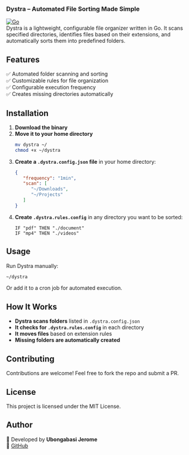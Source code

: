 ### **Dystra – Automated File Sorting Made Simple**  
[![Go](https://img.shields.io/badge/Go-1.2x-blue)](https://go.dev/)  
Dystra is a lightweight, configurable file organizer written in Go. It scans specified directories, identifies files based on their extensions, and automatically sorts them into predefined folders.  

## **Features**  
✅ Automated folder scanning and sorting  
✅ Customizable rules for file organization  
✅ Configurable execution frequency  
✅ Creates missing directories automatically  

## **Installation**  

1. **Download the binary** 
2. **Move it to your home directory**  
   ```sh
   mv dystra ~/  
   chmod +x ~/dystra  
   ```  
3. **Create a `.dystra.config.json` file** in your home directory:  
   ```json
   {
      "frequency": "1min",
      "scan": [
         "~/Downloads",
         "~/Projects"
      ]
   }
   ```  
4. **Create `.dystra.rules.config`** in any directory you want to be sorted:  
   ```
   IF "pdf" THEN "./document"
   IF "mp4" THEN "./videos"
   ```  

## **Usage**  
Run Dystra manually:  
```sh
~/dystra
```  
Or add it to a cron job for automated execution.  

## **How It Works**  
- **Dystra scans folders** listed in `.dystra.config.json`  
- **It checks for `.dystra.rules.config`** in each directory  
- **It moves files** based on extension rules  
- **Missing folders are automatically created**  

## **Contributing**  
Contributions are welcome! Feel free to fork the repo and submit a PR.  

## **License**  
This project is licensed under the MIT License.  

## **Author**  
📌 Developed by **Ubongabasi Jerome**  
🔗 [GitHub](https://github.com/ubyjerome/Dystra)  

